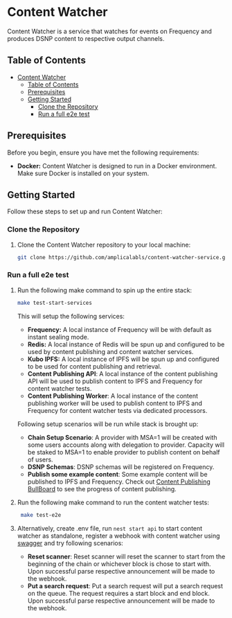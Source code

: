 # Content Watcher

Content Watcher is a service that watches for events on Frequency and produces DSNP content to respective output channels.

## Table of Contents

- [Content Watcher](#content-watcher)
  - [Table of Contents](#table-of-contents)
  - [Prerequisites](#prerequisites)
  - [Getting Started](#getting-started)
    - [Clone the Repository](#clone-the-repository)
    - [Run a full e2e test](#run-a-full-e2e-test)

## Prerequisites

Before you begin, ensure you have met the following requirements:

- **Docker:** Content Watcher is designed to run in a Docker environment. Make sure Docker is installed on your system.

## Getting Started

Follow these steps to set up and run Content Watcher:

### Clone the Repository

1. Clone the Content Watcher repository to your local machine:

   ```bash
   git clone https://github.com/amplicalabls/content-watcher-service.git
   ```

### Run a full e2e test

1. Run the following make command to spin up the entire stack:

   ```bash
   make test-start-services
   ```

   This will setup the following services:

    - **Frequency:** A local instance of Frequency will be with default as instant sealing mode.
    - **Redis:** A local instance of Redis will be spun up and configured to be used by content publishing and content watcher services.
    - **Kubo IPFS:** A local instance of IPFS will be spun up and configured to be used for content publishing and retrieval.
    - **Content Publishing API**: A local instance of the content publishing API will be used to publish content to IPFS and Frequency for content watcher tests.
    - **Content Publishing Worker**: A local instance of the content publishing worker will be used to publish content to IPFS and Frequency for content watcher tests via dedicated processors.

   Following setup scenarios will be run while stack is brought up:

   - **Chain Setup Scenario**: A provider with MSA=1 will be created with some users accounts along with delegation to provider. Capacity will be staked to MSA=1 to enable provider to publish content on behalf of users.
   - **DSNP Schemas**: DSNP schemas will be registered on Frequency.
   - **Publish some example content**: Some example content will be published to IPFS and Frequency. Check out [Content Publishing BullBoard](http://0.0.0.0:3001/queues) to see the progress of content publishing.

2. Run the following make command to run the content watcher tests:

   ```bash
    make test-e2e
    ```

3. Alternatively, create .env file, run `nest start api` to start content watcher as standalone, register a webhook with content watcher using [swagger](http://0.0.0.0:3000/api/docs/swagger#) and try following scenarios:

   - **Reset scanner**: Reset scanner will reset the scanner to start from the beginning of the chain or whichever block is chose to start with. Upon successful parse respective announcement will be made to the webhook.
   - **Put a search request**: Put a search request will put a search request on the queue. The request requires a start block and end block. Upon successful parse respective announcement will be made to the webhook.

